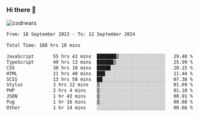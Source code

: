 ### Hi there 👋


![codrwars](https://www.codewars.com/users/rsschool_c9af20f58c35c696/badges/micro) 

<!--START_SECTION:waka-->

```txt
From: 18 September 2023 - To: 12 September 2024

Total Time: 188 hrs 10 mins

JavaScript       55 hrs 41 mins  ███████▒░░░░░░░░░░░░░░░░░   29.40 %
TypeScript       49 hrs 13 mins  ██████▒░░░░░░░░░░░░░░░░░░   25.99 %
CSS              38 hrs 10 mins  █████░░░░░░░░░░░░░░░░░░░░   20.15 %
HTML             21 hrs 40 mins  ███░░░░░░░░░░░░░░░░░░░░░░   11.44 %
SCSS             13 hrs 58 mins  ██░░░░░░░░░░░░░░░░░░░░░░░   07.38 %
Stylus           3 hrs 12 mins   ▒░░░░░░░░░░░░░░░░░░░░░░░░   01.69 %
PHP              2 hrs 4 mins    ▒░░░░░░░░░░░░░░░░░░░░░░░░   01.10 %
JSON             1 hr 43 mins    ▒░░░░░░░░░░░░░░░░░░░░░░░░   00.91 %
Pug              1 hr 16 mins    ▒░░░░░░░░░░░░░░░░░░░░░░░░   00.68 %
Other            1 hr 14 mins    ░░░░░░░░░░░░░░░░░░░░░░░░░   00.66 %
```

<!--END_SECTION:waka-->
